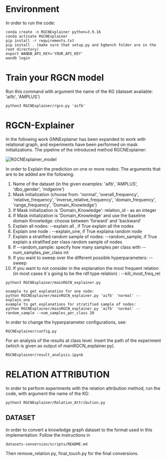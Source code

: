 # Environment
In order to run the code:
```
conda create -n RGCNExplainer python=3.9.16
conda activate RGCNExplainer
pip install -r requirements.txt
pip install . (make sure that setup.py and kgbench folder are in the root directory)
export WANDB_API_KEY='YOUR_API_KEY'
wandb login
```

# Train your RGCN model
Run this command with argument the name of the KG (dataset available: 'aifb', 'AMPLUS')

```
python3 RGCNExplainer/rgcn.py 'aifb'
```


# RGCN-Explainer
In the following work GNNExplainer has been expanded to work with relational graph, and experiments have been performed on mask initializations.
The pipeline of the introduced method RGCNExplainer:

![RGCNExplainer_model](https://github.com/traopia/RGCN-Explainer/assets/91891769/3ca2976a-c5d8-4041-8777-e39573620977)

In order to Explain the prediction on one or more nodes:
The arguments that are to be added are the following:
1. Name of the dataset (in the given examples: 'aifb', 'AMPLUS', 'dbo_gender', 'mdgenre')
2. Mask initialization (choose from: 'normal', 'overall_frequency', 'relative_frequency', 'inverse_relative_frequency', 'domain_frequency', 'range_frequency', 'Domain_Knowledge')
3. If Mask initialization is 'Domain_Knowledge': relation_id - as an integer
4. If Mask initialization is 'Domain_Knowledge' and use the baseline domain Knowledge: choose between 'forward' and 'backward'
5. Explain all nodes: --explain all , if True explain all the nodes
6. Explain one node : --explain_one, if True explaina random node
7. Explain a stratified random sample of nodes: --random_sample, if True explain a stratified per class random sample of nodes
8. If --random_sample: specify how many samples per class with --num_samples_per_class int
9. If you want to sweep over the different possible hyperparameters: --sweep
10. If you want to not consider in the explanation the most frequent relation (in most cases it´s going to be the rdf:type relation) : --kill_most_freq_rel
    
```
python3 RGCNExplainer/mainRGCN_explainer.py

example to get explanation for one node:
python RGCNExplainer/mainRGCN_explainer.py 'aifb' 'normal' --explain_one
example to get explanations for stratified sample of nodes:
python RGCNExplainer/mainRGCN_explainer.py 'aifb' 'normal' --random_sample --num_samples_per_class 20

```

In order to change the hyperparameter configurations, see:
```
RGCNExplainer/config.py
```

For an analysis of the results at class level. 
Insert the path of the experiment (which is given as output of mainRGCN_explainer.py).

```
RGCNExplainer/result_analysis.ipynb
```
# RELATION ATTRIBUTION
In order to perform experiments with the relation attribution method, run the code, with argument the name of the KG:

```
python3 RGCNExplainer/Relation_Attribution.py
```


## DATASET
In order to convert a knowledge graph dataset to the format used in this implementation:
Follow the instructions in 
```
datasets-conversion/scripts/README.md
```
Then remove_relation.py, final_touch.py for the final conversions.






